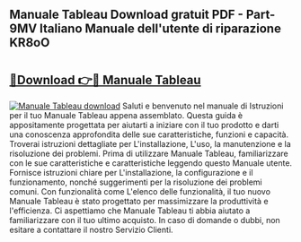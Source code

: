 ## Manuale Tableau Download gratuit PDF - Part-9MV Italiano Manuale dell'utente di riparazione KR8oO

# <h2><a href="http://dfcb6vb.blite.top/?on=Manuale+Tableau">🔗Download 👉🔴 Manuale Tableau</a></h2>

[![Manuale Tableau download](https://i.imgur.com/lujVjoI.png)](http://dfcb6vb.blite.top/?on=Manuale+Tableau)
Saluti e benvenuto nel manuale di Istruzioni per il tuo Manuale Tableau appena assemblato. Questa guida è appositamente progettata per aiutarti a iniziare con il tuo prodotto e darti una conoscenza approfondita delle sue caratteristiche, funzioni e capacità. Troverai istruzioni dettagliate per L'installazione, L'uso, la manutenzione e la risoluzione dei problemi. Prima di utilizzare Manuale Tableau, familiarizzare con le sue caratteristiche e caratteristiche leggendo questo Manuale utente. Fornisce istruzioni chiare per L'installazione, la configurazione e il funzionamento, nonché suggerimenti per la risoluzione dei problemi comuni. Con funzionalità come L'elenco delle funzionalità, il tuo nuovo Manuale Tableau è stato progettato per massimizzare la produttività e l'efficienza. Ci aspettiamo che Manuale Tableau ti abbia aiutato a familiarizzare con il tuo ultimo acquisto. In caso di domande o dubbi, non esitare a contattare il nostro Servizio Clienti.
